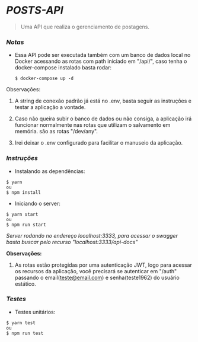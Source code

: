 # _POSTS-API_

> Uma API que realiza o gerenciamento de postagens.

### _Notas_

- Essa API pode ser executada também com um banco de dados local no Docker acessando as rotas com path iniciado em "/api/", caso tenha o docker-compose instalado basta rodar:
  
   ```
   $ docker-compose up -d
   ```

Observações:
1. A string de conexão padrão já está no .env, basta seguir as instruções e testar a aplicação a vontade.

2. Caso não queira subir o banco de dados ou não consiga, a aplicação irá funcionar normalmente nas rotas que utilizam o salvamento em memória. são as rotas "/dev/any".

3. Irei deixar o .env configurado para facilitar o manuseio da aplicação.

### _Instruções_

- Instalando as dependências:
```
$ yarn
ou
$ npm install

```
- Iniciando o server:
```
$ yarn start
ou
$ npm run start
```
*Server rodando no endereço localhost:3333, para acessar o swagger basta buscar pelo recurso "localhost:3333/api-docs"*

**Observações:**
  1. As rotas estão protegidas por uma autenticação JWT, logo para acessar os recursos da aplicação, você precisará se autenticar em  "/auth" passando o email(teste@email.com) e senha(teste1962) do usuário estático.

### _Testes_

- Testes unitários:

```
$ yarn test
ou
$ npm run test
```


